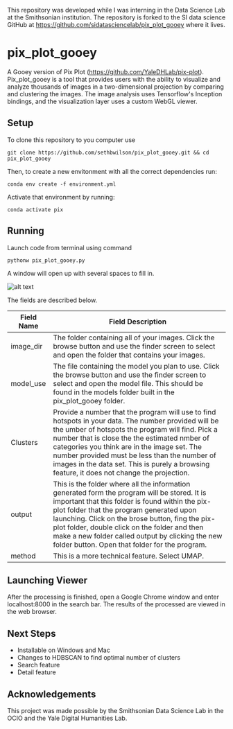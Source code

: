 This repository was developed while I was interning in the Data Science Lab at the Smithsonian institution. The repository is forked to the SI data science GitHub at https://github.com/sidatasciencelab/pix_plot_gooey where it lives.

# pix_plot_gooey
A Gooey version of Pix Plot (https://github.com/YaleDHLab/pix-plot). 
Pix_plot_gooey is a tool that provides users with the ability to visualize and analyze thousands of images in a two-dimensional projection by comparing and clustering the images. The image analysis uses Tensorflow's Inception bindings, and the visualization layer uses a custom WebGL viewer.

## Setup
To clone this repository to you computer use 

```
git clone https://github.com/sethbwilson/pix_plot_gooey.git && cd pix_plot_gooey
```
Then, to create a new envitonment with all the correct dependencies run:
```
conda env create -f environment.yml
```
Activate that environment by running:
```
conda activate pix
```

## Running
Launch code from terminal using command

```
pythonw pix_plot_gooey.py
```

A window will open up with several spaces to fill in. 

![alt text](https://github.com/sethbwilson/pix_plot_gooey/blob/master/Gooey%20interface.png)

The fields are described below.

|Field Name | Field Description|
|---|---|
| image_dir | The folder containing all of your images. Click the browse button and use the finder screen to select and open the folder that contains your images. |
| model_use | The file containing the model you plan to use. Click the browse button and use the finder screen to select and open the model file. This should be found in the models folder built in the pix_plot_gooey folder.
| Clusters | Provide a number that the program will use to find hotspots in your data. The number provided will be the umber of hotspots the program will find. Pick a number that is close the the estimated nmber of categories you think are in the image set. The number provided must be less than the number of images in the data set. This is purely a browsing feature, it does not change the projection.|
| output | This is the folder where all the information generated form the program will be stored. It is important that this folder is found within the pix-plot folder that the program generated upon launching. Click on the brose button, fing the pix-plot folder, double click on the folder and then make a new folder called output by clicking the new folder button. Open that folder for the program. 
| method | This is a more technical feature. Select UMAP. |

## Launching Viewer
After the processing is finished, open a Google Chrome window and enter localhost:8000 in the search bar. The results of the processed are viewed in the web browser.

## Next Steps
- Installable on Windows and Mac
- Changes to HDBSCAN to find optimal number of clusters
- Search feature
- Detail feature

## Acknowledgements
This project was made possible by the Smithsonian Data Science Lab in the OCIO and the Yale Digital Humanities Lab. 
